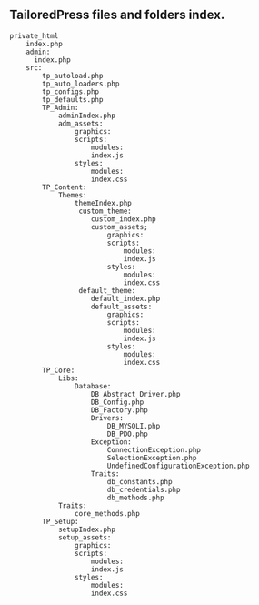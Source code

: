 ## TailoredPress files and folders index.

    private_html    
        index.php 
        admin:
          index.php
        src:
            tp_autoload.php
            tp_auto_loaders.php
            tp_configs.php
            tp_defaults.php
            TP_Admin:
                adminIndex.php
                adm_assets:
                    graphics:
                    scripts:
                        modules:
                        index.js
                    styles:
                        modules:
                        index.css
            TP_Content:
                Themes:
                    themeIndex.php
                     custom_theme:
                        custom_index.php
                        custom_assets;
                            graphics:
                            scripts:
                                modules:
                                index.js
                            styles:
                                modules:
                                index.css
                     default_theme:
                        default_index.php
                        default_assets:
                            graphics:
                            scripts:
                                modules:
                                index.js
                            styles:
                                modules:
                                index.css
            TP_Core:
                Libs:
                    Database:
                        DB_Abstract_Driver.php
                        DB_Config.php
                        DB_Factory.php
                        Drivers:
                            DB_MYSQLI.php
                            DB_PDO.php
                        Exception:
                            ConnectionException.php
                            SelectionException.php
                            UndefinedConfigurationException.php
                        Traits:
                            db_constants.php
                            db_credentials.php
                            db_methods.php
                Traits:
                    core_methods.php
            TP_Setup:
                setupIndex.php
                setup_assets:
                    graphics:
                    scripts:
                        modules:
                        index.js
                    styles:
                        modules:
                        index.css
                
